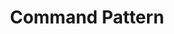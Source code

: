---
layout: default
title: Command Pattern
parent: Design Pattern
grand_parent: Programming
nav_order: 9
---
